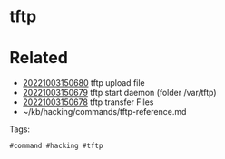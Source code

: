# tftp

# Related

- [20221003150680](/zet/20221003150680/README.md) tftp upload file
- [20221003150679](/zet/20221003150679/README.md) tftp start daemon (folder /var/tftp)
- [20221003150678](/zet/20221003150678/README.md) tftp transfer Files
- ~/kb/hacking/commands/tftp-reference.md

Tags:

    #command #hacking #tftp 
